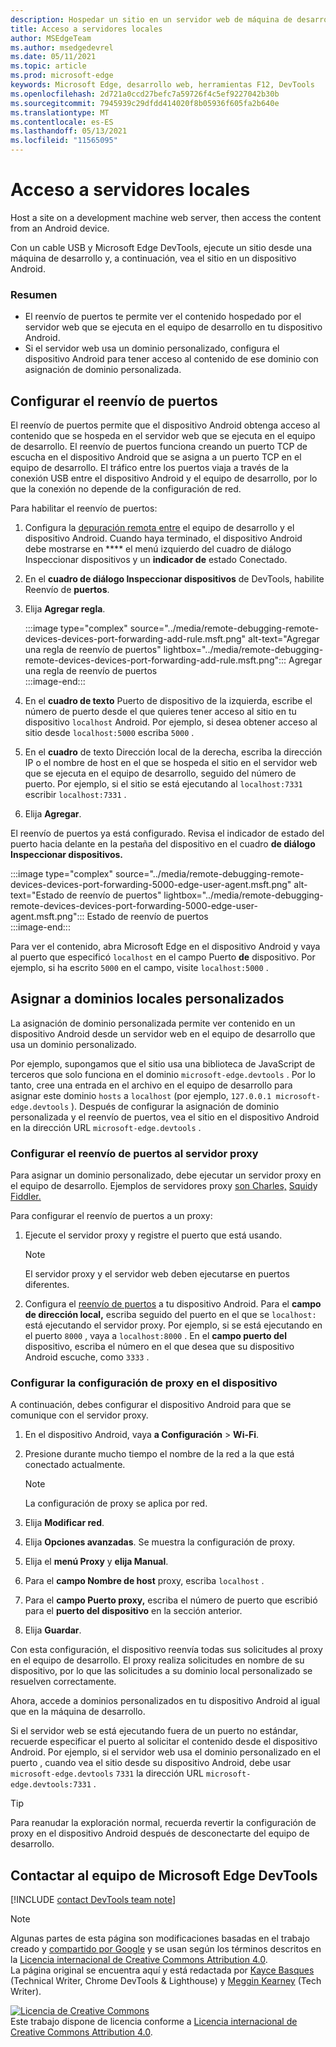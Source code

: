 ```yaml
---
description: Hospedar un sitio en un servidor web de máquina de desarrollo y, a continuación, acceder al contenido desde un dispositivo Android.
title: Acceso a servidores locales
author: MSEdgeTeam
ms.author: msedgedevrel
ms.date: 05/11/2021
ms.topic: article
ms.prod: microsoft-edge
keywords: Microsoft Edge, desarrollo web, herramientas F12, DevTools
ms.openlocfilehash: 2d721a0ccd27befc7a59726f4c5ef9227042b30b
ms.sourcegitcommit: 7945939c29dfdd414020f8b05936f605fa2b640e
ms.translationtype: MT
ms.contentlocale: es-ES
ms.lasthandoff: 05/13/2021
ms.locfileid: "11565095"
---
```

<!-- Copyright Kayce Basques 

   Licensed under the Apache License, Version 2.0 (the "License");
   you may not use this file except in compliance with the License.
   You may obtain a copy of the License at

       https://www.apache.org/licenses/LICENSE-2.0

   Unless required by applicable law or agreed to in writing, software
   distributed under the License is distributed on an "AS IS" BASIS,
   WITHOUT WARRANTIES OR CONDITIONS OF ANY KIND, either express or implied.
   See the License for the specific language governing permissions and
   limitations under the License.  -->  
# <a name="access-local-servers"></a>Acceso a servidores locales  

Host a site on a development machine web server, then access the content from an Android device.  

Con un cable USB y Microsoft Edge DevTools, ejecute un sitio desde una máquina de desarrollo y, a continuación, vea el sitio en un dispositivo Android.  

### <a name="summary"></a>Resumen  

*   El reenvío de puertos te permite ver el contenido hospedado por el servidor web que se ejecuta en el equipo de desarrollo en tu dispositivo Android.  
*   Si el servidor web usa un dominio personalizado, configura el dispositivo Android para tener acceso al contenido de ese dominio con asignación de dominio personalizada.  

## <a name="set-up-port-forwarding"></a>Configurar el reenvío de puertos  

El reenvío de puertos permite que el dispositivo Android obtenga acceso al contenido que se hospeda en el servidor web que se ejecuta en el equipo de desarrollo.  El reenvío de puertos funciona creando un puerto TCP de escucha en el dispositivo Android que se asigna a un puerto TCP en el equipo de desarrollo.  El tráfico entre los puertos viaja a través de la conexión USB entre el dispositivo Android y el equipo de desarrollo, por lo que la conexión no depende de la configuración de red.  

Para habilitar el reenvío de puertos:  

1.  Configura la [depuración remota entre][RemoteDebuggingGettingStarted] el equipo de desarrollo y el dispositivo Android.  Cuando haya terminado, el dispositivo Android debe mostrarse en **** el menú izquierdo del cuadro de diálogo Inspeccionar dispositivos y un **indicador de** estado Conectado.  
1.  En el **cuadro de diálogo Inspeccionar dispositivos** de DevTools, habilite Reenvío de **puertos**.  
1.  Elija **Agregar regla**.  
    
    :::image type="complex" source="../media/remote-debugging-remote-devices-devices-port-forwarding-add-rule.msft.png" alt-text="Agregar una regla de reenvío de puertos" lightbox="../media/remote-debugging-remote-devices-devices-port-forwarding-add-rule.msft.png":::
       Agregar una regla de reenvío de puertos  
    :::image-end:::  
    
1.  En el **cuadro de texto** Puerto de dispositivo de la izquierda, escribe el número de puerto desde el que quieres tener acceso al sitio en tu dispositivo `localhost` Android.  Por ejemplo, si desea obtener acceso al sitio desde `localhost:5000` escriba `5000` .  
1.  En el **cuadro** de texto Dirección local de la derecha, escriba la dirección IP o el nombre de host en el que se hospeda el sitio en el servidor web que se ejecuta en el equipo de desarrollo, seguido del número de puerto.  Por ejemplo, si el sitio se está ejecutando al `localhost:7331` escribir `localhost:7331` .  
1.  Elija **Agregar**.  
    
El reenvío de puertos ya está configurado.  Revisa el indicador de estado del puerto hacia delante en la pestaña del dispositivo en el cuadro **de diálogo Inspeccionar dispositivos.**  

:::image type="complex" source="../media/remote-debugging-remote-devices-devices-port-forwarding-5000-edge-user-agent.msft.png" alt-text="Estado de reenvío de puertos" lightbox="../media/remote-debugging-remote-devices-devices-port-forwarding-5000-edge-user-agent.msft.png":::
   Estado de reenvío de puertos  
:::image-end:::  

Para ver el contenido, abra Microsoft Edge en el dispositivo Android y vaya al puerto que especificó `localhost` en el campo Puerto **de** dispositivo.  Por ejemplo, si ha escrito `5000` en el campo, visite `localhost:5000` .  

## <a name="map-to-custom-local-domains"></a>Asignar a dominios locales personalizados  

La asignación de dominio personalizada permite ver contenido en un dispositivo Android desde un servidor web en el equipo de desarrollo que usa un dominio personalizado.  

Por ejemplo, supongamos que el sitio usa una biblioteca de JavaScript de terceros que solo funciona en el dominio `microsoft-edge.devtools` .  Por lo tanto, cree una entrada en el archivo en el equipo de desarrollo para asignar este dominio `hosts` a `localhost` \(por ejemplo, `127.0.0.1 microsoft-edge.devtools` \).  Después de configurar la asignación de dominio personalizada y el reenvío de puertos, vea el sitio en el dispositivo Android en la dirección URL `microsoft-edge.devtools` .  

### <a name="set-up-port-forwarding-to-proxy-server"></a>Configurar el reenvío de puertos al servidor proxy  

Para asignar un dominio personalizado, debe ejecutar un servidor proxy en el equipo de desarrollo.  Ejemplos de servidores proxy [son Charles,][CharlesWebDebuggingProxy] [Squid][SquidCacheWiki]y [Fiddler.][TelerikFiddler]  

Para configurar el reenvío de puertos a un proxy:  

1.  Ejecute el servidor proxy y registre el puerto que está usando.  
    
    > [!NOTE]
    > El servidor proxy y el servidor web deben ejecutarse en puertos diferentes.  
    
1.  Configura el [reenvío de puertos](#set-up-port-forwarding) a tu dispositivo Android.  Para el **campo de dirección local,** escriba seguido del puerto en el que se `localhost:` está ejecutando el servidor proxy.  Por ejemplo, si se está ejecutando en el puerto `8000` , vaya a `localhost:8000` .  En el **campo puerto del** dispositivo, escriba el número en el que desea que su dispositivo Android escuche, como `3333` .  
    
### <a name="configure-proxy-settings-on-your-device"></a>Configurar la configuración de proxy en el dispositivo  

A continuación, debes configurar el dispositivo Android para que se comunique con el servidor proxy.  

1.  En el dispositivo Android, vaya **a Configuración**  >  **Wi-Fi**.  
1.  Presione durante mucho tiempo el nombre de la red a la que está conectado actualmente.  
    
    > [!NOTE]
    > La configuración de proxy se aplica por red.  
    
1.  Elija **Modificar red**.  
1.  Elija **Opciones avanzadas**.  Se muestra la configuración de proxy.  
1.  Elija el **menú Proxy** y **elija Manual**.  
1.  Para el **campo Nombre de host** proxy, escriba `localhost` .  
1.  Para el **campo Puerto proxy,** escriba el número de puerto que escribió para el **puerto del dispositivo** en la sección anterior.  
1.  Elija **Guardar**.  
    
Con esta configuración, el dispositivo reenvía todas sus solicitudes al proxy en el equipo de desarrollo.  El proxy realiza solicitudes en nombre de su dispositivo, por lo que las solicitudes a su dominio local personalizado se resuelven correctamente.  

Ahora, accede a dominios personalizados en tu dispositivo Android al igual que en la máquina de desarrollo.  

Si el servidor web se está ejecutando fuera de un puerto no estándar, recuerde especificar el puerto al solicitar el contenido desde el dispositivo Android.  Por ejemplo, si el servidor web usa el dominio personalizado en el puerto , cuando vea el sitio desde su dispositivo Android, debe usar `microsoft-edge.devtools` `7331` la dirección URL `microsoft-edge.devtools:7331` .  

> [!TIP]
> Para reanudar la exploración normal, recuerda revertir la configuración de proxy en el dispositivo Android después de desconectarte del equipo de desarrollo.  

## <a name="getting-in-touch-with-the-microsoft-edge-devtools-team"></a>Contactar al equipo de Microsoft Edge DevTools  

[!INCLUDE [contact DevTools team note](../includes/contact-devtools-team-note.md)]  

<!-- links -->  

[RemoteDebuggingGettingStarted]: ./index.md "Introducción a la depuración remota de dispositivos Android | Microsoft Docs"  

[CharlesWebDebuggingProxy]: https://www.charlesproxy.com "Proxy de depuración web de Carlos"  

[SquidCacheWiki]: https://wiki.squid-cache.org "Wiki proxy de wiki de calamar"  

[TelerikFiddler]: https://www.telerik.com/fiddler "Fiddler: proxy de depuración web gratuito"  

> [!NOTE]
> Algunas partes de esta página son modificaciones basadas en el trabajo creado y [compartido por Google][GoogleSitePolicies] y se usan según los términos descritos en la [Licencia internacional de Creative Commons Attribution 4.0][CCA4IL].  
> La página original [](https://developers.google.com/web/tools/chrome-devtools/remote-debugging/local-server) se encuentra aquí y está redactada por [Kayce Basques][KayceBasques] \(Technical Writer, Chrome DevTools \& Lighthouse\) y [Meggin Kearney][MegginKearney] \(Tech Writer\).  

[![Licencia de Creative Commons][CCby4Image]][CCA4IL]  
Este trabajo dispone de licencia conforme a [Licencia internacional de Creative Commons Attribution 4.0][CCA4IL].  

[CCA4IL]: https://creativecommons.org/licenses/by/4.0  
[CCby4Image]: https://i.creativecommons.org/l/by/4.0/88x31.png  
[GoogleSitePolicies]: https://developers.google.com/terms/site-policies  
[KayceBasques]: https://developers.google.com/web/resources/contributors#kayce-basques  
[MegginKearney]: https://developers.google.com/web/resources/contributors#meggin-kearney  
